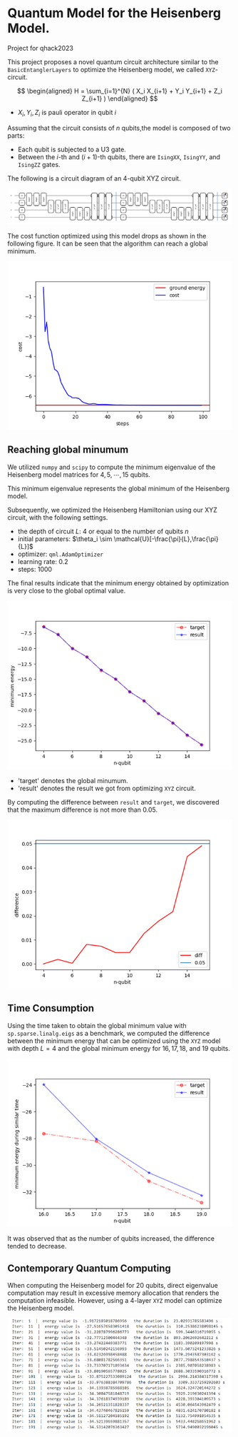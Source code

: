 # Quantum Model for the Heisenberg Model.

Project for qhack2023

This project proposes a novel quantum circuit architecture similar to the `BasicEntanglerLayers` to optimize the Heisenberg model, we called `XYZ`-circuit.


$$
\begin{aligned}
H = \sum_{i=1}^{N} ( X_i X_{i+1} + Y_i Y_{i+1} + Z_i Z_{i+1} )
\end{aligned}
$$

- $X_i,Y_i,Z_i$ is pauli operator in qubit $i$


Assuming that the circuit consists of $n$ qubits,the model is composed of two parts:



- Each qubit is subjected to a U3 gate.
- Between the $i$-th and $(i+1)$-th qubits, there are `IsingXX`, `IsingYY`, and `IsingZZ` gates.


The following is a circuit diagram of an $4$-qubit XYZ circuit.

![](img/circuit.png)


The cost function optimized using this model drops as shown in the following figure. It can be seen that the algorithm can reach a global minimum.


![](img/loss.png)

## Reaching global minumum 

We utilized `numpy` and `scipy` to compute the minimum eigenvalue of the Heisenberg model matrices for $4,5,\cdots,15$ qubits.

This minimum eigenvalue represents the global minimum of the Heisenberg model. 


Subsequently, we optimized the Heisenberg Hamiltonian using our XYZ circuit, with the following settings.

- the depth of circuit $L$: $4$ or equal to the number of qubits $n$
- initial parameters: $\theta_i \sim  \mathcal{U}[-\frac{\pi}{L},\frac{\pi}{L}]$
- optimizer:  `qml.AdamOptimizer`
- learning rate: $0.2$
- steps: $1000$

The final results indicate that the minimum energy obtained by optimization is very close to the global optimal value.


![](img/result.png)

- 'target' denotes the global minumum.
- 'result' denotes the result we got from optimizing  `XYZ` circuit.


By computing the difference between `result` and `target`, we discovered that the maximum difference is not more than $0.05$.


![](img/diff.png)


## Time Consumption

Using the time taken to obtain the global minimum value with `sp.sparse.linalg.eigs` as a benchmark, we computed the difference between the minimum energy that can be optimized using the `XYZ` model with depth $L = 4$ and the global minimum energy for $16, 17, 18$, and $19$ qubits. 


![](img/result_time.png)



It was observed that as the number of qubits increased, the difference tended to decrease.


## Contemporary Quantum Computing

When computing the Heisenberg model for $20$ qubits, direct eigenvalue computation may result in excessive memory allocation that renders the computation infeasible. However, using a $4$-layer `XYZ` model can optimize the Heisenberg model.

![](img/2023-02-28-22-56-28.png)

